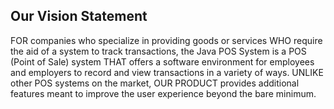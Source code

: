 ## Our Vision Statement

FOR companies who specialize in providing goods or services WHO require the aid of a system to track transactions, 
the Java POS System is a POS (Point of Sale) system THAT offers a software environment for employees and employers to record and view 
transactions in a variety of ways. UNLIKE other POS systems on the market, OUR PRODUCT provides additional features meant to improve the 
user experience beyond the bare minimum.
